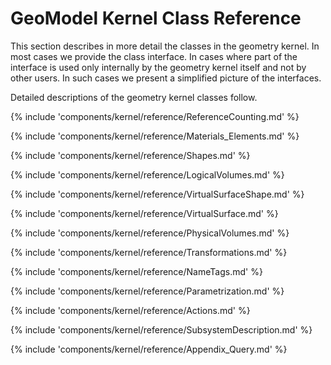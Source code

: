 # GeoModel Kernel Class Reference


This section describes in more detail the classes in the geometry kernel. In most cases we provide the class interface. In cases where part of the interface is used only internally by the geometry kernel itself and not by other users. In such cases we present a simplified picture of the interfaces.

Detailed descriptions of the geometry kernel classes follow.



{% include 'components/kernel/reference/ReferenceCounting.md' %}

{% include 'components/kernel/reference/Materials_Elements.md' %}

{% include 'components/kernel/reference/Shapes.md' %} 

{% include 'components/kernel/reference/LogicalVolumes.md' %}

{% include 'components/kernel/reference/VirtualSurfaceShape.md' %}

{% include 'components/kernel/reference/VirtualSurface.md' %}

{% include 'components/kernel/reference/PhysicalVolumes.md' %}

{% include 'components/kernel/reference/Transformations.md' %}

{% include 'components/kernel/reference/NameTags.md' %}

{% include 'components/kernel/reference/Parametrization.md' %}

{% include 'components/kernel/reference/Actions.md' %}

{% include 'components/kernel/reference/SubsystemDescription.md' %}

{% include 'components/kernel/reference/Appendix_Query.md' %}




